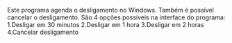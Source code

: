 Este programa agenda o desligamento no Windows.
Também é possível cancelar o desligamento.
São 4 opções possíveis na interface do programa:
1.Desligar em 30 minutos
2.Desligar em 1 hora
3.Desligar em 2 horas
4.Cancelar desligamento